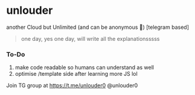 # unlouder
another Cloud but Unlimited (and can be anonymous 👾) [telegram based]

> one day, yes one day, will write all the explanationsssss

### To-Do
1) make code readable so humans can understand as well
2) optimise /template side after learning more JS lol

Join TG group at https://t.me/unlouder0 @unlouder0

